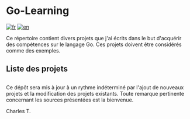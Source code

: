 # Go-Learning


[![fr](https://img.shields.io/badge/lang-fr-blue.svg)](https://github.com/chalodss/Learning-Programming/blob/main/Go-Learning/README.md)
[![en](https://img.shields.io/badge/lang-en-green.svg)](https://github.com/chalodss/Learning-Programming/blob/main/Go-Learning/README.en.md)

Ce répertoire contient divers projets que j'ai écrits dans le but d'acquérir des compétences sur le langage Go. Ces projets doivent être considérés comme des exemples.

## Liste des projets





##

Ce dépôt sera mis à jour à un rythme indéterminé par l'ajout de nouveaux projets et la modification des projets existants. Toute remarque pertinente concernant les sources présentées est la bienvenue.

Charles T.
